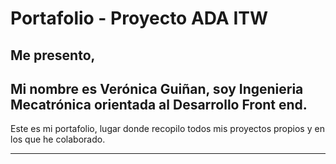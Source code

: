 # Portafolio - Proyecto ADA ITW
## Me presento,
## Mi nombre es Verónica Guiñan, soy Ingenieria Mecatrónica orientada al Desarrollo Front end.
Este es mi portafolio, lugar donde recopilo todos mis proyectos propios y en los que he colaborado.
***
 

